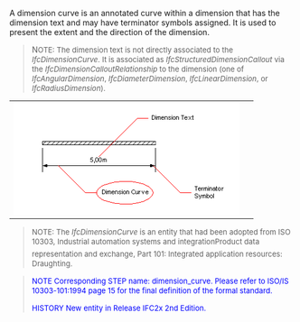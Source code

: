 A dimension curve is an annotated curve within a dimension that has the dimension text and may have terminator symbols assigned. It is used to present the extent and the direction of the dimension.

> N<font size="-1">OTE: The dimension text is not directly associated to
		  the <i>IfcDimensionCurve</i>. It is associated as
		  <i>IfcStructuredDimensionCallout</i> via the
		  <i>IfcDimensionCalloutRelationship</i> to the dimension (one of
		  <i>IfcAngularDimension</i>, <i>IfcDiameterDimension</i>,
		  <i>IfcLinearDimension</i>, or
		  <i>IfcRadiusDimension</i>).</font>
>

<table> 
		<tr> 
		  <td><img src="figures/IfcDimensionCurve.gif" alt="Dimension Curve" width="400" height="200" border="0"></td> 
		  <td>&nbsp;</td> 
		</tr> 
	 </table>

> <font size="-1">NOTE: The <i>IfcDimensionCurve</i> is an entity that
		  had been adopted from ISO 10303, Industrial automation systems and
		  integration&#151;Product data representation and exchange, Part 101: Integrated
		  application resources: Draughting.</font>
>

> <font color="#0000FF" size="-1"> NOTE Corresponding STEP name:
		  dimension_curve. Please refer to ISO/IS 10303-101:1994 page 15 for the final
		  definition of the formal standard. </font>
> 
> <font size="-1"><font color="#0000FF">HISTORY New entity in Release
		  IFC2x 2nd Edition.</font> </font>
>